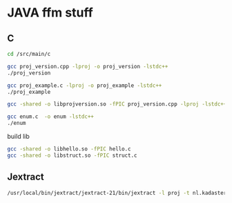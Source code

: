 # JAVA ffm stuff

## C

```sh
cd /src/main/c

gcc proj_version.cpp -lproj -o proj_version -lstdc++
./proj_version

gcc proj_example.c -lproj -o proj_example -lstdc++
./proj_example

gcc -shared -o libprojversion.so -fPIC proj_version.cpp -lproj -lstdc++

gcc enum.c  -o enum -lstdc++
./enum
```

build lib

```sh
gcc -shared -o libhello.so -fPIC hello.c
gcc -shared -o libstruct.so -fPIC struct.c
```

## Jextract

```sh
/usr/local/bin/jextract/jextract-21/bin/jextract -l proj -t nl.kadaster.proj /usr/include/proj.h
```
